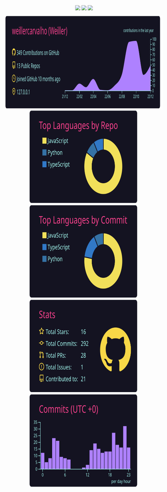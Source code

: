 ###

  <img src="https://user-images.githubusercontent.com/99501431/180680144-31c586e1-3406-45f6-91bf-5d86c941b50f.png" alt=""/>
<div align="center">



###

<div align="center">
  
  <a href="https://www.linkedin.com/in/weillercarvalho/" target="_blank"><img src="https://img.shields.io/badge/Linkedin-100000?style=for-the-badge&logo=Linkedin&logoColor=white&labelColor=C3C3C3&color=C3C3C3"></a>
  <a href="https://weillercarvalho.com/" target="_blank"><img src="https://img.shields.io/badge/WEBSITE-100000?style=for-the-badge&logo=Website&logoColor=white&labelColor=black&color=930184"></a>
  <a href="https://linktr.ee/weillercarvalho" target="_blank"><img src="https://img.shields.io/badge/LINKTREE-100000?style=for-the-badge&logo=Linktree&logoColor=white&labelColor=C3C3C3&color=C3C3C3"></a> 
</div>

<img src="https://raw.githubusercontent.com/weillercarvalho/weillerCarvalho/main/profile-summary-card-output/radical/0-profile-details.svg" alt="drawing" width="1300" height="300" marginLeft="100"/>

<img src="https://raw.githubusercontent.com/weillercarvalho/weillerCarvalho/main/profile-summary-card-output/radical/1-repos-per-language.svg" alt="drawing" width="350" height="300" marginLeft="100"/>

<img src="https://raw.githubusercontent.com/weillercarvalho/weillerCarvalho/main/profile-summary-card-output/radical/2-most-commit-language.svg" alt="drawing" width="350" height="300" marginLeft="100"/>

<img src="https://raw.githubusercontent.com/weillercarvalho/weillerCarvalho/main/profile-summary-card-output/radical/3-stats.svg" alt="drawing" width="350" height="300" marginLeft="100"/>

<img src="https://raw.githubusercontent.com/weillercarvalho/weillerCarvalho/main/profile-summary-card-output/radical/4-productive-time.svg" alt="drawing" width="350" height="300" marginLeft="100"/>



<div align="center">
